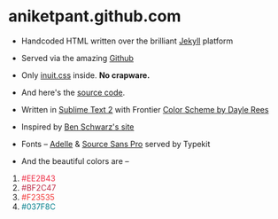 aniketpant.github.com
=====================

 * Handcoded HTML written over the brilliant [Jekyll](https://github.com/mojombo/jekyll) platform
 * Served via the amazing [Github](https://github.com)
 * Only [inuit.css](https://github.com/csswizardry/inuit.css) inside. **No crapware.**
 * And here's the [source code](https://github.com/aniketpant/aniketpant.github.com).
 * Written in [Sublime Text 2](http://www.sublimetext.com/2) with Frontier [Color Scheme by Dayle Rees](https://github.com/daylerees/colour-schemes)

 
 * Inspired by [Ben Schwarz's site](http://germanforblack.com)
 * Fonts &ndash; [Adelle](https://typekit.com/fonts/adelle-web) &amp; [Source Sans Pro](https://typekit.com/fonts/source-sans-pro) served by Typekit
 * And the beautiful colors are &ndash;
  1. <span style="color: #EE2B43">#EE2B43</span>
  2. <span style="color: #BF2C47">#BF2C47</span>
  3. <span style="color: #F23535">#F23535</span>
  4. <span style="color: #037F8C">#037F8C</span>